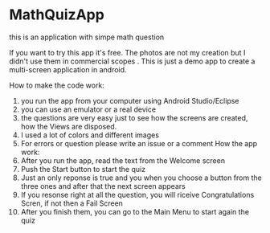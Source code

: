 # MathQuizApp
this is an application with  simpe math question 


If you want to try this app it's free. The photos are not my creation but I didn't use them in commercial scopes .
This is just a demo app to create a multi-screen application in android.

How to make the code work:
1. you run the app from your computer using  Android Studio/Eclipse 
2. you can use an emulator or a real device
3. the questions are very easy just to see how the screens are created, how the Views are disposed.
4. I used a lot of colors and different images
5. For errors or question please write an issue or a comment
How the app work:
6. After you run the app, read the text from the Welcome screen
7. Push the Start button to start the quiz
8. Just an only reponse is true and you when you choose a button from the three ones and after that  the next screen appears 
9. If you resonse right at all the question, you will riceive  Congratulations Scren, if not then a Fail Screen
10. After you finish them, you can go to the Main Menu to start again the quiz

